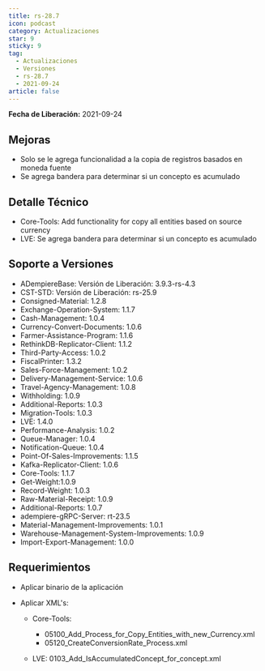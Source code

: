 ```yaml
---
title: rs-28.7
icon: podcast
category: Actualizaciones
star: 9
sticky: 9
tag:
  - Actualizaciones
  - Versiones
  - rs-28.7
  - 2021-09-24
article: false
---
```


**Fecha de Liberación:** 2021-09-24

## Mejoras

- Solo se le agrega funcionalidad a la copia de registros basados en moneda fuente
- Se agrega bandera para determinar si un concepto es acumulado

## Detalle Técnico

- Core-Tools: Add functionality for copy all entities based on source currency
- LVE: Se agrega bandera para determinar si un concepto es acumulado

## Soporte a Versiones

- ADempiereBase: Versión de Liberación: 3.9.3-rs-4.3
- CST-STD: Versión de Liberación: rs-25.9
- Consigned-Material: 1.2.8
- Exchange-Operation-System: 1.1.7
- Cash-Management: 1.0.4
- Currency-Convert-Documents: 1.0.6
- Farmer-Assistance-Program: 1.1.6
- RethinkDB-Replicator-Client: 1.1.2
- Third-Party-Access: 1.0.2
- FiscalPrinter: 1.3.2
- Sales-Force-Management: 1.0.2
- Delivery-Management-Service: 1.0.6
- Travel-Agency-Management: 1.0.8
- Withholding: 1.0.9
- Additional-Reports: 1.0.3
- Migration-Tools: 1.0.3
- LVE: 1.4.0
- Performance-Analysis: 1.0.2
- Queue-Manager: 1.0.4
- Notification-Queue: 1.0.4
- Point-Of-Sales-Improvements: 1.1.5
- Kafka-Replicator-Client: 1.0.6
- Core-Tools: 1.1.7
- Get-Weight:1.0.9
- Record-Weight: 1.0.3
- Raw-Material-Receipt: 1.0.9
- Additional-Reports: 1.0.7
- adempiere-gRPC-Server: rt-23.5
- Material-Management-Improvements: 1.0.1
- Warehouse-Management-System-Improvements: 1.0.9
- Import-Export-Management: 1.0.0

## Requerimientos

- Aplicar binario de la aplicación
- Aplicar XML's:

  - Core-Tools: 
  
    - 05100_Add_Process_for_Copy_Entities_with_new_Currency.xml
    - 05120_CreateConversionRate_Process.xml
  - LVE: 0103_Add_IsAccumulatedConcept_for_concept.xml
